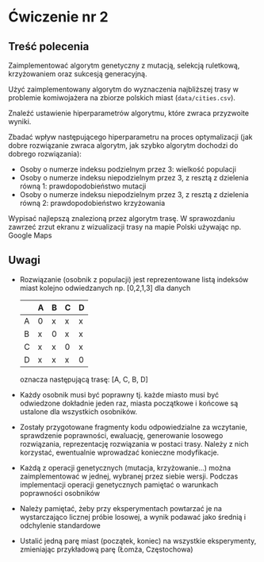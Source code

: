 # Ćwiczenie nr 2

## Treść polecenia

Zaimplementować algorytm genetyczny z mutacją, selekcją ruletkową, krzyżowaniem oraz sukcesją generacyjną.

Użyć zaimplementowany algorytm do wyznaczenia najbliższej trasy w
problemie komiwojażera na zbiorze polskich miast (`data/cities.csv`).

Znaleźć ustawienie hiperparametrów algorytmu, które zwraca przyzwoite wyniki.

Zbadać wpływ następującego hiperparametru na proces optymalizacji (jak dobre rozwiązanie zwraca algorytm,
jak szybko algorytm dochodzi do dobrego rozwiązania):

 - Osoby o numerze indeksu podzielnym przez 3: wielkość populacji   
 - Osoby o numerze indeksu niepodzielnym przez 3, z resztą z dzielenia równą 1: prawdopodobieństwo mutacji
 - Osoby o numerze indeksu niepodzielnym przez 3, z resztą z dzielenia równą 2: prawdopodobieństwo krzyżowania
 
Wypisać najlepszą znalezioną przez algorytm trasę. 
W sprawozdaniu zawrzeć zrzut ekranu z wizualizacji trasy na mapie Polski używając np. Google Maps



## Uwagi
 - Rozwiązanie (osobnik z populacji) jest reprezentowane listą indeksów miast kolejno odwiedzanych np.
    [0,2,1,3] dla danych
    
    |   | A | B | C | D | 
    |---|---|---|---|---|
    | A | 0 | x | x | x | 
    | B | x | 0 | x | x | 
    | C | x | x | 0 | x | 
    | D | x | x | x | 0 | 
     oznacza następującą trasę: [A, C, B, D] 
    
 - Każdy osobnik musi być poprawny tj. każde miasto musi być odwiedzone dokładnie jeden raz,
   miasta początkowe i końcowe są ustalone dla wszystkich osobników.
 - Zostały przygotowane fragmenty kodu odpowiedzialne za wczytanie, sprawdzenie poprawności,
    ewaluację, generowanie losowego rozwiązania, reprezentację rozwiązania w postaci trasy. Należy z nich korzystać,
    ewentualnie wprowadzać konieczne modyfikacje.
 - Każdą z operacji genetycznych (mutacja, krzyżowanie...) można zaimplementować w jednej, wybranej przez siebie wersji.
    Podczas implementacji operacji genetycznych pamiętać o warunkach poprawności osobników
 - Należy pamiętać, żeby przy eksperymentach powtarzać je na wystarczająco licznej próbie losowej,
a wynik podawać jako średnią i odchylenie standardowe
 - Ustalić jedną parę miast (początek, koniec) na wszystkie eksperymenty, zmieniając przykładową parę (Łomża, Częstochowa)
 
